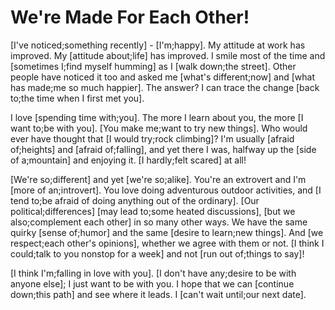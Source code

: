 # We're Made For Each Other!

[I've noticed;something recently] - [I'm;happy]. My attitude at work has improved. My [attitude about;life] has improved. I smile most of the time and [sometimes I;find myself humming] as I [walk down;the street]. Other people have noticed it too and asked me [what's different;now] and [what has made;me so much happier]. The answer? I can trace the change [back to;the time when I first met you].

I love [spending time with;you]. The more I learn about you, the more [I want to;be with you]. [You make me;want to try new things]. Who would ever have thought that [I would try;rock climbing]? I'm usually [afraid of;heights] and [afraid of;falling], and yet there I was, halfway up the [side of a;mountain] and enjoying it. [I hardly;felt scared] at all!

[We're so;different] and yet [we're so;alike]. You're an extrovert and I'm [more of an;introvert]. You love doing adventurous outdoor activities, and [I tend to;be afraid of doing anything out of the ordinary]. [Our political;differences] [may lead to;some heated discussions], [but we also;complement each other] in so many other ways. We have the same quirky [sense of;humor] and the same [desire to learn;new things]. And [we respect;each other's opinions], whether we agree with them or not. [I think I could;talk to you nonstop for a week] and not [run out of;things to say]!

[I think I'm;falling in love with you]. [I don't have any;desire to be with anyone else]; I just want to be with you. I hope that we can [continue down;this path] and see where it leads. I [can't wait until;our next date].
